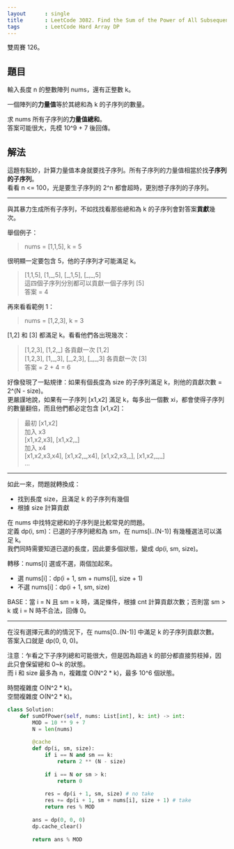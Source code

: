 ```yaml
---
layout      : single
title       : LeetCode 3082. Find the Sum of the Power of All Subsequences
tags        : LeetCode Hard Array DP
---
```

雙周賽 126。

## 題目

輸入長度 n 的整數陣列 nums，還有正整數 k。  

一個陣列的**力量值**等於其總和為 k 的子序列的數量。  

求 nums 所有子序列的**力量值總和**。  
答案可能很大，先模 10^9 + 7 後回傳。  

## 解法

這題有點妙，計算力量值本身就要找子序列。所有子序列的力量值相當於找**子序列的子序列**。  
看看 n <= 100，光是要生子序列的 2^n 都會超時，更別想子序列的子序列。  

---

與其暴力生成所有子序列，不如找找看那些總和為 k 的子序列會對答案**貢獻**幾次。  

舉個例子：  
> nums = [1,1,5], k = 5  

很明顯一定要包含 5，他的子序列才可能滿足 k。  
> [1,1,5], [1,\_,5], [\_,1,5], [\_,\_,5]  
> 這四個子序列分別都可以貢獻一個子序列 [5]  
> 答案 = 4  

再來看看範例 1：  
> nums = [1,2,3], k = 3  

[1,2] 和 [3] 都滿足 k。看看他們各出現幾次：  
> [1,2,3], [1,2,\_] 各貢獻一次 [1,2]  
> [1,2,3], [1,\_,3], [\_,2,3], [\_,\_,3] 各貢獻一次 [3]  
> 答案 = 2 + 4 = 6  

好像發現了一點規律：如果有個長度為 size 的子序列滿足 k，則他的貢獻次數 = 2^(N - size)。  
更嚴謹地說，如果有一子序列 [x1,x2] 滿足 k，每多出一個數 xi，都會使得子序列的數量翻倍，而且他們都必定包含 [x1,x2]：  
> 最初 [x1,x2]  
> 加入 x3  
> [x1,x2,x3], [x1,x2,\_]  
> 加入 x4  
> [x1,x2,x3,x4], [x1,x2,\_,x4], [x1,x2,x3,\_], [x1,x2,\_,\_]  
> ...

---

如此一來，問題就轉換成：  

- 找到長度 size，且滿足 k 的子序列有幾個  
- 根據 size 計算貢獻  

在 nums 中找特定總和的子序列是比較常見的問題。  
定義 dp(i, sm)：已選的子序列總和為 sm，在 nums[i..(N-1)] 有幾種選法可以滿足 k。  
我們同時需要知道已選的長度，因此要多個狀態，變成 dp(i, sm, size)。  

轉移：nums[i] 選或不選，兩個加起來。  

- 選 nums[i]：dp(i + 1, sm + nums[i], size + 1)  
- 不選 nums[i]：dp(i + 1, sm, size)  

BASE：當 i = N 且 sm = k 時，滿足條件，根據 cnt 計算貢獻次數；否則當 sm > k 或 i = N 時不合法，回傳 0。  

---

在沒有選擇元素的的情況下，在 nums[0..(N-1)] 中滿足 k 的子序列貢獻次數。  
答案入口就是 dp(0, 0, 0)。  

注意：乍看之下子序列總和可能很大，但是因為超過 k 的部分都直接剪枝掉，因此只會保留總和 0\~k 的狀態。  
而 i 和 size 最多為 n，複雜度 O(N^2 \* k)，最多 10^6 個狀態。  

時間複雜度 O(N^2 \* k)。  
空間複雜度 O(N^2 \* k)。  

```python
class Solution:
    def sumOfPower(self, nums: List[int], k: int) -> int:
        MOD = 10 ** 9 + 7
        N = len(nums)
        
        @cache
        def dp(i, sm, size):
            if i == N and sm == k:
                return 2 ** (N - size)
            
            if i == N or sm > k:
                return 0
            
            res = dp(i + 1, sm, size) # no take
            res += dp(i + 1, sm + nums[i], size + 1) # take
            return res % MOD
        
        ans = dp(0, 0, 0)
        dp.cache_clear()
        
        return ans % MOD
```
